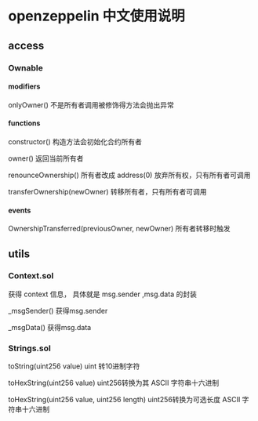 # openzeppelin 中文使用说明

## access

### Ownable

#### modifiers 
onlyOwner() 不是所有者调用被修饰得方法会抛出异常

#### functions
constructor() 构造方法会初始化合约所有者
 
owner() 返回当前所有者

renounceOwnership() 所有者改成 address(0) 放弃所有权，只有所有者可调用

transferOwnership(newOwner) 转移所有者，只有所有者可调用


####  events
OwnershipTransferred(previousOwner, newOwner) 所有者转移时触发



## utils

### Context.sol

获得 context 信息， 具体就是 msg.sender ,msg.data 的封装

_msgSender() 获得msg.sender
 
_msgData() 获得msg.data

### Strings.sol

toString(uint256 value) uint 转10进制字符

toHexString(uint256 value) uint256转换为其 ASCII 字符串十六进制

toHexString(uint256 value, uint256 length) uint256转换为可选长度 ASCII 字符串十六进制

